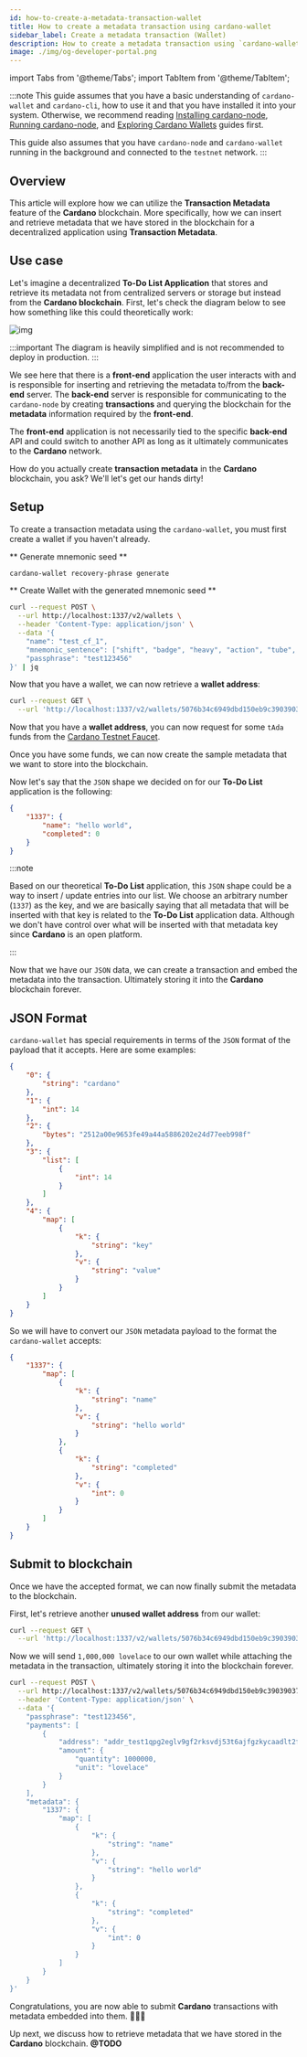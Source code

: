 ```yaml
---
id: how-to-create-a-metadata-transaction-wallet
title: How to create a metadata transaction using cardano-wallet
sidebar_label: Create a metadata transaction (Wallet)
description: How to create a metadata transaction using `cardano-wallet`
image: ./img/og-developer-portal.png
---
```

import Tabs from '@theme/Tabs';
import TabItem from '@theme/TabItem';

:::note
This guide assumes that you have a basic understanding of `cardano-wallet` and `cardano-cli`, how to use it and that you have installed it into your system. Otherwise, we recommend reading [Installing cardano-node](../get-started/installing-cardano-node), [Running cardano-node](../get-started/running-cardano), and [Exploring Cardano Wallets](../integrate-cardano/creating-wallet-faucet) guides first.

This guide also assumes that you have `cardano-node` and `cardano-wallet` running in the background and connected to the `testnet` network.
:::

## Overview 

This article will explore how we can utilize the **Transaction Metadata** feature of the **Cardano** blockchain. More specifically, how we can insert and retrieve metadata that we have stored in the blockchain for a decentralized application using **Transaction Metadata**.

## Use case

Let's imagine a decentralized **To-Do List Application** that stores and retrieve its metadata not from centralized servers or storage but instead from the **Cardano blockchain**. First, let's check the diagram below to see how something like this could theoretically work:

![img](../../static/img/tx-meta-data/todo-list-app.png)

:::important
The diagram is heavily simplified and is not recommended to deploy in production.
:::

We see here that there is a **front-end** application the user interacts with and is responsible for inserting and retrieving the metadata to/from the **back-end** server. The **back-end** server is responsible for communicating to the `cardano-node` by creating **transactions** and querying the blockchain for the **metadata** information required by the **front-end**.

The **front-end** application is not necessarily tied to the specific **back-end** API and could switch to another API as long as it ultimately communicates to the **Cardano** network.

How do you actually create **transaction metadata** in the **Cardano** blockchain, you ask? We'll let's get our hands dirty!

## Setup

To create a transaction metadata using the `cardano-wallet`, you must first create a wallet if you haven't already.

** Generate mnemonic seed **

```bash
cardano-wallet recovery-phrase generate
```

** Create Wallet with the generated mnemonic seed **

```bash
curl --request POST \
  --url http://localhost:1337/v2/wallets \
  --header 'Content-Type: application/json' \
  --data '{
    "name": "test_cf_1",
    "mnemonic_sentence": ["shift", "badge", "heavy", "action", "tube", "divide", "course", "quality", "capable", "velvet", "cart", "marriage", "vague", "aware", "maximum", "exist", "crime", "file", "analyst", "great", "cabbage", "course", "sad", "apology"],
    "passphrase": "test123456"
}' | jq
```

Now that you have a wallet, we can now retrieve a **wallet address**:

```bash
curl --request GET \
  --url 'http://localhost:1337/v2/wallets/5076b34c6949dbd150eb9c39039037543946bdce/addresses?state=unused' | jq '.[0]["id"]'
```

Now that you have a **wallet address**, you can now request for some `tAda` funds from the [Cardano Testnet Faucet](https://developers.cardano.org/en/testnets/cardano/tools/faucet).

Once you have some funds, we can now create the sample metadata that we want to store into the blockchain.

Now let's say that the `JSON` shape we decided on for our **To-Do List** application is the following:

```json
{
    "1337": {
        "name": "hello world",
        "completed": 0
    }
}
```

:::note

Based on our theoretical **To-Do List** application, this `JSON` shape could be a way to insert / update entries into our list. We choose an arbitrary number (`1337`) as the key, and we are basically saying that all metadata that will be inserted with that key is related to the **To-Do List** application data. Although we don't have control over what will be inserted with that metadata key since **Cardano** is an open platform.

:::

Now that we have our `JSON` data, we can create a transaction and embed the metadata into the transaction. Ultimately storing it into the **Cardano** blockchain forever.

## JSON Format

`cardano-wallet` has special requirements in terms of the `JSON` format of the payload that it accepts. Here are some examples: 

```json
{
    "0": {
        "string": "cardano"
    },
    "1": {
        "int": 14
    },
    "2": {
        "bytes": "2512a00e9653fe49a44a5886202e24d77eeb998f"
    },
    "3": {
        "list": [
            {
                "int": 14
            }
        ]
    },
    "4": {
        "map": [
            {
                "k": {
                    "string": "key"
                },
                "v": {
                    "string": "value"
                }
            }
        ]
    }
}
```

So we will have to convert our `JSON` metadata payload to the format the `cardano-wallet` accepts:

```json
{
    "1337": {
        "map": [
            {
                "k": {
                    "string": "name"
                },
                "v": {
                    "string": "hello world"
                }
            },
            {
                "k": {
                    "string": "completed"
                },
                "v": {
                    "int": 0
                }
            }
        ]
    }
}
```

## Submit to blockchain

Once we have the accepted format, we can now finally submit the metadata to the blockchain.

First, let's retrieve another **unused wallet address** from our wallet: 

```bash
curl --request GET \
  --url 'http://localhost:1337/v2/wallets/5076b34c6949dbd150eb9c39039037543946bdce/addresses?state=unused' | jq '.[0]["id"]'
```

Now we will send `1,000,000 lovelace` to our own wallet while attaching the metadata in the transaction, ultimately storing it into the blockchain forever.

```bash
curl --request POST \
  --url http://localhost:1337/v2/wallets/5076b34c6949dbd150eb9c39039037543946bdce/transactions \
  --header 'Content-Type: application/json' \
  --data '{
    "passphrase": "test123456",
    "payments": [
        {
            "address": "addr_test1qpg2eglv9gf2rksvdj53t6ajfgzkycaadlt2fatjyn4etpze0592agqpwraqajx2dsu2sxj64uese5s4qum293wuc00q6hnhqq",
            "amount": {
                "quantity": 1000000,
                "unit": "lovelace"
            }
        }
    ],
    "metadata": {
        "1337": {
            "map": [
                {
                    "k": {
                        "string": "name"
                    },
                    "v": {
                        "string": "hello world"
                    }
                },
                {
                    "k": {
                        "string": "completed"
                    },
                    "v": {
                        "int": 0
                    }
                }
            ]
        }
    }
}'
```

Congratulations, you are now able to submit **Cardano** transactions with metadata embedded into them. 🎉🎉🎉

Up next, we discuss how to retrieve metadata that we have stored in the **Cardano** blockchain. **@TODO**

